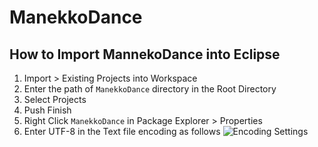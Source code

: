 ManekkoDance
============

## How to Import MannekoDance into Eclipse
1. Import > Existing Projects into Workspace
2. Enter the path of ```ManekkoDance``` directory in the Root Directory
3. Select Projects
4. Push Finish
5. Right Click ```ManekkoDance``` in Package Explorer > Properties
6. Enter UTF-8 in the Text file encoding as follows
![Encoding Settings](https://raw2.github.com/exKAZUu/ManekkoDance/master/eclipse.png "Encoding Settings")
